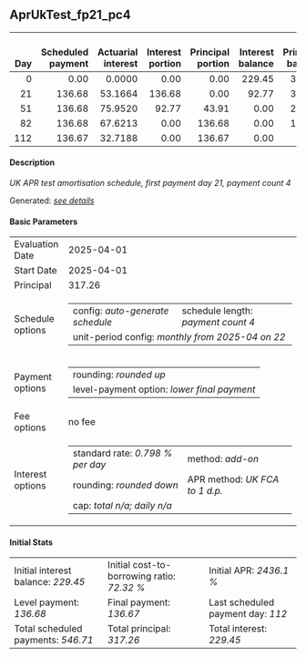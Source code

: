 <h2>AprUkTest_fp21_pc4</h2>
<table>
    <thead style="vertical-align: bottom;">
        <th style="text-align: right;">Day</th>
        <th style="text-align: right;">Scheduled payment</th>
        <th style="text-align: right;">Actuarial interest</th>
        <th style="text-align: right;">Interest portion</th>
        <th style="text-align: right;">Principal portion</th>
        <th style="text-align: right;">Interest balance</th>
        <th style="text-align: right;">Principal balance</th>
        <th style="text-align: right;">Total actuarial interest</th>
        <th style="text-align: right;">Total interest</th>
        <th style="text-align: right;">Total principal</th>
    </thead>
    <tr style="text-align: right;">
        <td class="ci00">0</td>
        <td class="ci01" style="white-space: nowrap;">0.00</td>
        <td class="ci02">0.0000</td>
        <td class="ci03">0.00</td>
        <td class="ci04">0.00</td>
        <td class="ci05">229.45</td>
        <td class="ci06">317.26</td>
        <td class="ci07">0.0000</td>
        <td class="ci08">0.00</td>
        <td class="ci09">0.00</td>
    </tr>
    <tr style="text-align: right;">
        <td class="ci00">21</td>
        <td class="ci01" style="white-space: nowrap;">136.68</td>
        <td class="ci02">53.1664</td>
        <td class="ci03">136.68</td>
        <td class="ci04">0.00</td>
        <td class="ci05">92.77</td>
        <td class="ci06">317.26</td>
        <td class="ci07">53.1664</td>
        <td class="ci08">136.68</td>
        <td class="ci09">0.00</td>
    </tr>
    <tr style="text-align: right;">
        <td class="ci00">51</td>
        <td class="ci01" style="white-space: nowrap;">136.68</td>
        <td class="ci02">75.9520</td>
        <td class="ci03">92.77</td>
        <td class="ci04">43.91</td>
        <td class="ci05">0.00</td>
        <td class="ci06">273.35</td>
        <td class="ci07">129.1185</td>
        <td class="ci08">229.45</td>
        <td class="ci09">43.91</td>
    </tr>
    <tr style="text-align: right;">
        <td class="ci00">82</td>
        <td class="ci01" style="white-space: nowrap;">136.68</td>
        <td class="ci02">67.6213</td>
        <td class="ci03">0.00</td>
        <td class="ci04">136.68</td>
        <td class="ci05">0.00</td>
        <td class="ci06">136.67</td>
        <td class="ci07">196.7398</td>
        <td class="ci08">229.45</td>
        <td class="ci09">180.59</td>
    </tr>
    <tr style="text-align: right;">
        <td class="ci00">112</td>
        <td class="ci01" style="white-space: nowrap;">136.67</td>
        <td class="ci02">32.7188</td>
        <td class="ci03">0.00</td>
        <td class="ci04">136.67</td>
        <td class="ci05">0.00</td>
        <td class="ci06">0.00</td>
        <td class="ci07">229.4586</td>
        <td class="ci08">229.45</td>
        <td class="ci09">317.26</td>
    </tr>
</table>
<h4>Description</h4>
<p><i>UK APR test amortisation schedule, first payment day 21, payment count 4</i></p>
<p>Generated: <i><a href="../GeneratedDate.md">see details</a></i></p>
<h4>Basic Parameters</h4>
<table>
    <tr>
        <td>Evaluation Date</td>
        <td>2025-04-01</td>
    </tr>
    <tr>
        <td>Start Date</td>
        <td>2025-04-01</td>
    </tr>
    <tr>
        <td>Principal</td>
        <td>317.26</td>
    </tr>
    <tr>
        <td>Schedule options</td>
        <td>
            <table>
                <tr>
                    <td>config: <i>auto-generate schedule</i></td>
                    <td>schedule length: <i><i>payment count</i> 4</i></td>
                </tr>
                <tr>
                    <td colspan="2" style="white-space: nowrap;">unit-period config: <i>monthly from 2025-04 on 22</i></td>
                </tr>
            </table>
        </td>
    </tr>
    <tr>
        <td>Payment options</td>
        <td>
            <table>
                <tr>
                    <td>rounding: <i>rounded up</i></td>
                </tr>
                <tr>
                    <td>level-payment option: <i>lower&nbsp;final&nbsp;payment</i></td>
                </tr>
            </table>
        </td>
    </tr>
    <tr>
        <td>Fee options</td>
        <td>no fee
        </td>
    </tr>
    <tr>
        <td>Interest options</td>
        <td>
            <table>
                <tr>
                    <td>standard rate: <i>0.798 % per day</i></td>
                    <td>method: <i>add-on</i></td>
                </tr>
                <tr>
                    <td>rounding: <i>rounded down</i></td>
                    <td>APR method: <i>UK FCA to 1 d.p.</i></td>
                </tr>
                <tr>
                    <td colspan="2">cap: <i>total <i>n/a</i>; daily <i>n/a</i></td>
                </tr>
            </table>
        </td>
    </tr>
</table>
<h4>Initial Stats</h4>
<table>
    <tr>
        <td>Initial interest balance: <i>229.45</i></td>
        <td>Initial cost-to-borrowing ratio: <i>72.32 %</i></td>
        <td>Initial APR: <i>2436.1 %</i></td>
    </tr>
    <tr>
        <td>Level payment: <i>136.68</i></td>
        <td>Final payment: <i>136.67</i></td>
        <td>Last scheduled payment day: <i>112</i></td>
    </tr>
    <tr>
        <td>Total scheduled payments: <i>546.71</i></td>
        <td>Total principal: <i>317.26</i></td>
        <td>Total interest: <i>229.45</i></td>
    </tr>
</table>